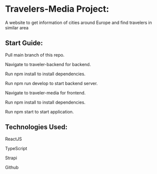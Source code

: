 # Travelers-Media Project:

A website to get information of cities around Europe and find travelers in similar area 

## Start Guide:

Pull main branch of this repo.

Navigate to traveler-backend for backend.

Run npm install to install dependencies.

Run npm run develop to start backend server.

Navigate to traveler-media for frontend.

Run npm install to install dependencies.

Run npm start to start application.

## Technologies Used:

ReactJS

TypeScript

Strapi

Github
